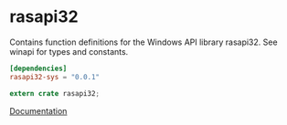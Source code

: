 # rasapi32 #
Contains function definitions for the Windows API library rasapi32. See winapi for types and constants.

```toml
[dependencies]
rasapi32-sys = "0.0.1"
```

```rust
extern crate rasapi32;
```

[Documentation](https://retep998.github.io/doc/winapi/rasapi32/)
